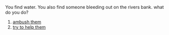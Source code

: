 You find water. You also find someone bleeding out on the rivers bank. what do you do?
1. [ambush them](kill-him.md)
2. [try to help them](die.md)